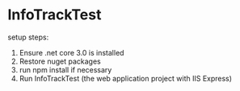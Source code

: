 # InfoTrackTest

setup steps:
1. Ensure .net core 3.0 is installed
2. Restore nuget packages
3. run npm install if necessary
4. Run InfoTrackTest (the web application project with IIS Express)
